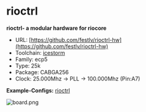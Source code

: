 # rioctrl
**rioctrl- a modular hardware for riocore**

* URL: [https://github.com/festlv/rioctrl-hw](https://github.com/festlv/rioctrl-hw)
* Toolchain: [icestorm](../../generator/toolchains/icestorm/README.md)
* Family: ecp5
* Type: 25k
* Package: CABGA256
* Clock: 25.000Mhz -> PLL -> 100.000Mhz (Pin:A7)

**Example-Configs:**
[rioctrl](../../configs/rioctrl)

![board.png](board.png)


